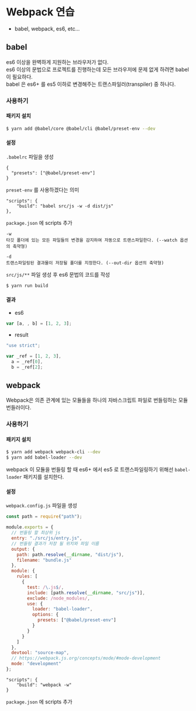# Webpack 연습

- babel, webpack, es6, etc...

## babel

es6 이상을 완벽하게 지원하는 브라우저가 없다.  
es6 이상의 문법으로 프로젝트를 진행하는데 모든 브라우저에 문제 없게 하려면 babel 이 필요하다.  
babel 은 es6+ 를 es5 이하로 변경해주는 트랜스파일러(transpiler) 중 하나다.

### 사용하기

#### 패키지 설치

```bash
$ yarn add @babel/core @babel/cli @babel/preset-env --dev
```

#### 설정

`.babelrc` 파일을 생성

```
{
  "presets": ["@babel/preset-env"]
}
```

`preset-env` 를 사용하겠다는 의미

```
"scripts": {
    "build": "babel src/js -w -d dist/js"
},
```

`package.json` 에 scripts 추가

```
-w
타깃 폴더에 있는 모든 파일들의 변경을 감지하여 자동으로 트랜스파일한다. (--watch 옵션의 축약형)
```

```
-d
트랜스파일링된 결과물이 저장될 폴더를 지정한다. (--out-dir 옵션의 축약형)
```

`src/js/**` 파일 생성 후 es6 문법의 코드를 작성

```
$ yarn run build
```

#### 결과

- es6

```javascript
var [a, , b] = [1, 2, 3];
```

- result

```javascript
"use strict";

var _ref = [1, 2, 3],
  a = _ref[0],
  b = _ref[2];
```

## webpack

Webpack은 의존 관계에 있는 모듈들을 하나의 자바스크립트 파일로 번들링하는 모듈 번들러이다.

### 사용하기

#### 패키지 설치

```bash
$ yarn add webpack webpack-cli --dev
$ yarn add babel-loader --dev
```

webpack 이 모듈을 번들링 할 때 es6+ 에서 es5 로 트랜스파일링하기 위해선 `babel-loader` 패키지를 설치한다.

#### 설정

`webpack.config.js` 파일을 생성

```javascript
const path = require("path");

module.exports = {
  // 번들링 할 최상위 js
  entry: "./src/js/entry.js",
  // 번들링 결과가 저장 될 위치와 파일 이름
  output: {
    path: path.resolve(__dirname, "dist/js"),
    filename: "bundle.js"
  },
  module: {
    rules: [
      {
        test: /\.js$/,
        include: [path.resolve(__dirname, "src/js")],
        exclude: /node_modules/,
        use: {
          loader: "babel-loader",
          options: {
            presets: ["@babel/preset-env"]
          }
        }
      }
    ]
  },
  devtool: "source-map",
  // https://webpack.js.org/concepts/mode/#mode-development
  mode: "development"
};
```

```
"scripts": {
    "build": "webpack -w"
}
```

`package.json` 에 scripts 추가
